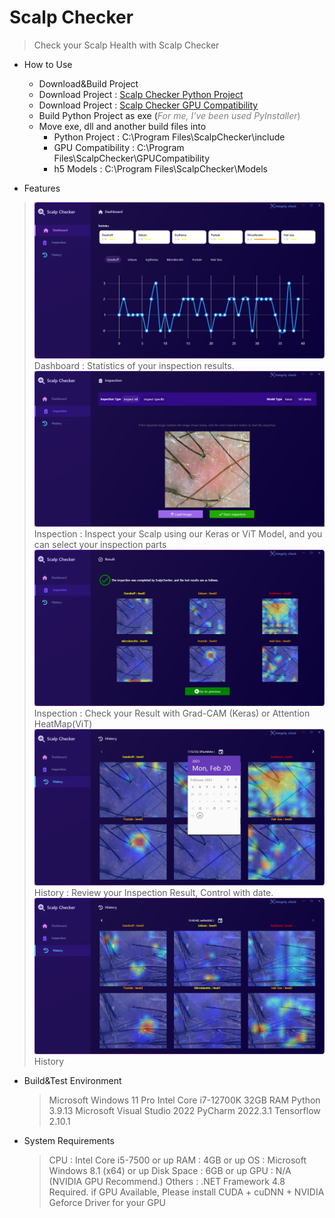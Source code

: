 Scalp Checker
=============
> Check your Scalp Health with Scalp Checker

* How to Use
  + Download&Build Project
  + Download Project : [Scalp Checker Python Project](https://github.com/h-ch22/ScalpChecker_PYTHON)
  + Download Project : [Scalp Checker GPU Compatibility](https://github.com/h-ch22/ScalpChecker_GPUCompatibility)
  + Build Python Project as exe (<span style="color:gray">*For me, I've been used PyInstaller*)
  + Move exe, dll and another build files into
    + Python Project : C:\Program Files\ScalpChecker\include
    + GPU Compatibility : C:\Program Files\ScalpChecker\GPUCompatibility
    + h5 Models : C:\Program Files\ScalpChecker\Models

* Features
> <img src="/README/Screenshot_Dashboard.png"/>
> Dashboard : Statistics of your inspection results.
> <img src="/README/Screenshot_Inspection.png"/>
> Inspection : Inspect your Scalp using our Keras or ViT Model, and you can select your inspection parts
> <img src="/README/Screenshot_Inspection_Result.png"/>
> Inspection : Check your Result with Grad-CAM (Keras) or Attention HeatMap(ViT)
> <img src="/README/Screenshot_History_Date.png"/>
> History : Review your Inspection Result, Control with date.
> <img src="/README/Screenshot_History.png"/>
> History

* Build&Test Environment
  > Microsoft Windows 11 Pro
  > Intel Core i7-12700K
  > 32GB RAM
  > Python 3.9.13
  > Microsoft Visual Studio 2022
  > PyCharm 2022.3.1
  > Tensorflow 2.10.1

* System Requirements
  > CPU : Intel Core i5-7500 or up
  > RAM : 4GB or up
  > OS : Microsoft Windows 8.1 (x64) or up
  > Disk Space : 6GB or up
  > GPU : N/A (NVIDIA GPU Recommend.)
  > Others : .NET Framework 4.8 Required.
  > if GPU Available, Please install CUDA + cuDNN + NVIDIA Geforce Driver for your GPU